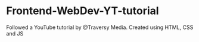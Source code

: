 # Frontend-WebDev-YT-tutorial
Followed a YouTube tutorial by @Traversy Media. Created using HTML, CSS and JS
